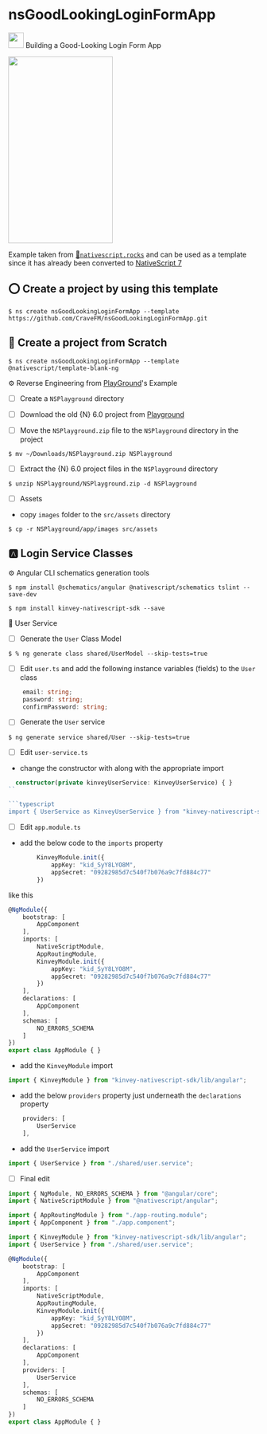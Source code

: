 # nsGoodLookingLoginFormApp

[<img src="https://github.com/angular/angular/blob/master/aio/src/assets/images/logos/angular/angular.png" width="31" height="31"></img>](https://play.nativescript.org/?template=play-ng&id=Hqp5UQ&v=6155) Building a Good-Looking Login Form App

[<img src="https://raw.githubusercontent.com/NativeScript/code-samples/master/screens/login-form-ios-2.gif" width="210" height="375"></img>](https://play.nativescript.org/?template=play-ng&id=Hqp5UQ&v=6155)

Example taken from [:bookmark:`nativescript.rocks`](https://plugins.nativescript.rocks/samples) and can be used as a template since it has already been converted to [NativeScript 7](https://nativescript.org/blog/nativescript-7-announcement)

## :o: Create a project by using this template

```
$ ns create nsGoodLookingLoginFormApp --template https://github.com/CraveFM/nsGoodLookingLoginFormApp.git
```

## :bookmark: Create a project from Scratch

```
$ ns create nsGoodLookingLoginFormApp --template @nativescript/template-blank-ng
```

:gear: Reverse Engineering from [PlayGround](https://play.nativescript.org/?template=play-ng&id=Hqp5UQ&v=6155)'s Example

- [ ] Create a `NSPlayground` directory 

- [ ] Download the old {N} 6.0 project from [Playground]((https://play.nativescript.org/?template=play-ng&id=Hqp5UQ&v=6155))

- [ ] Move the `NSPlayground.zip` file to the `NSPlayground` directory in the project

```
$ mv ~/Downloads/NSPlayground.zip NSPlayground
```

- [ ] Extract the {N} 6.0 project files in the `NSPlayground` directory

```
$ unzip NSPlayground/NSPlayground.zip -d NSPlayground
```

- [ ] Assets

* copy `images` folder to the `src/assets` directory

```
$ cp -r NSPlayground/app/images src/assets
```

## :a: Login Service Classes

:gear: Angular CLI schematics generation tools

```
$ npm install @schematics/angular @nativescript/schematics tslint --save-dev 
```

```
$ npm install kinvey-nativescript-sdk --save
```

:pushpin: User Service

- [ ] Generate the `User` Class Model

```
$ % ng generate class shared/UserModel --skip-tests=true
```

- [ ] Edit `user.ts` and add the following instance variables (fields) to the `User` class

```typescript
    email: string;
    password: string;
    confirmPassword: string;
```

- [ ] Generate the `User` service

```
$ ng generate service shared/User --skip-tests=true
```

- [ ] Edit `user-service.ts` 

* change the constructor with along with the appropriate import

```typescript
  constructor(private kinveyUserService: KinveyUserService) { }
``

```typescript
import { UserService as KinveyUserService } from "kinvey-nativescript-sdk/lib/angular";
```


- [ ] Edit `app.module.ts` 

* add the below code to the `imports` property 

```typescript
        KinveyModule.init({
            appKey: "kid_SyY8LYO8M",
            appSecret: "09282985d7c540f7b076a9c7fd884c77"
        })
```

like this

```typescript
@NgModule({
    bootstrap: [
        AppComponent
    ],
    imports: [
        NativeScriptModule,
        AppRoutingModule,
        KinveyModule.init({
            appKey: "kid_SyY8LYO8M",
            appSecret: "09282985d7c540f7b076a9c7fd884c77"
        })
    ],
    declarations: [
        AppComponent
    ],
    schemas: [
        NO_ERRORS_SCHEMA
    ]
})
export class AppModule { }
```

* add the `KinveyModule` import

```typescript
import { KinveyModule } from "kinvey-nativescript-sdk/lib/angular";
```

* add the below `providers` property just underneath the `declarations` property

```typescript
    providers: [
        UserService
    ],
```

* add the `UserService` import

```typescript
import { UserService } from "./shared/user.service";
```

- [ ] Final edit

```typescript
import { NgModule, NO_ERRORS_SCHEMA } from "@angular/core";
import { NativeScriptModule } from "@nativescript/angular";

import { AppRoutingModule } from "./app-routing.module";
import { AppComponent } from "./app.component";

import { KinveyModule } from "kinvey-nativescript-sdk/lib/angular";
import { UserService } from "./shared/user.service";

@NgModule({
    bootstrap: [
        AppComponent
    ],
    imports: [
        NativeScriptModule,
        AppRoutingModule,
        KinveyModule.init({
            appKey: "kid_SyY8LYO8M",
            appSecret: "09282985d7c540f7b076a9c7fd884c77"
        })
    ],
    declarations: [
        AppComponent
    ],
    providers: [
        UserService
    ],
    schemas: [
        NO_ERRORS_SCHEMA
    ]
})
export class AppModule { }
```

